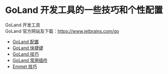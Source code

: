 # GoLand 开发工具的一些技巧和个性配置

GoLand 开发工具  
GoLand 官方网站及下载：<https://www.jetbrains.com/go>  

- [GoLand 配置](Config.md)
- [GoLand 快捷键](Shortcut.md)
- [GoLand 技巧](Skill.md)
- [GoLand 常用插件](Plugin.md)
- [Emmet 技巧](Emmet.md)
